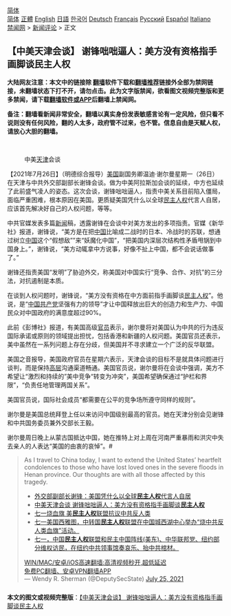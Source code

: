  <!-- 面包屑导航 --> <div class="breadcrumb"><!-- GTranslate: https://gtranslate.io/ -->  <div class="switcher notranslate">  <div class="selected">  <a href="#" onclick="return false;"> 简体</a>  </div>  <div class="option">  <a href="https://www.bannedbook.org" onclick="doGTranslate('zh-CN|zh-CN');jQuery('div.switcher div.selected a').html(jQuery(this).html());return false;" title="简体中文" class="nturl selected"> 简体</a>  <a href="https://www.bannedbook.org/zh-tw/" onclick="doGTranslate('zh-CN|zh-TW');jQuery('div.switcher div.selected a').html(jQuery(this).html());return false;" title="繁體中文" class="nturl"> 正體</a>  <a href="https://www.bannedbook.org/en/" onclick="doGTranslate('zh-CN|en');jQuery('div.switcher div.selected a').html(jQuery(this).html());return false;" title="English" class="nturl"> English</a>  <a href="https://www.bannedbook.org/ja/" onclick="doGTranslate('zh-CN|ja');jQuery('div.switcher div.selected a').html(jQuery(this).html());return false;" title="日本語" class="nturl"> 日語</a>  <a href="https://www.bannedbook.org/ko/" onclick="doGTranslate('zh-CN|ko');jQuery('div.switcher div.selected a').html(jQuery(this).html());return false;" title="한국어" class="nturl"> 한국어</a>  <a href="https://www.bannedbook.org/de/" onclick="doGTranslate('zh-CN|de');jQuery('div.switcher div.selected a').html(jQuery(this).html());return false;" title="Deutsch" class="nturl"> Deutsch</a>  <a href="https://www.bannedbook.org/fr/" onclick="doGTranslate('zh-CN|fr');jQuery('div.switcher div.selected a').html(jQuery(this).html());return false;" title="Français" class="nturl"> Français</a>  <a href="https://www.bannedbook.org/ru/" onclick="doGTranslate('zh-CN|ru');jQuery('div.switcher div.selected a').html(jQuery(this).html());return false;" title="Русский" class="nturl"> Русский</a>  <a href="https://www.bannedbook.org/es/" onclick="doGTranslate('zh-CN|es');jQuery('div.switcher div.selected a').html(jQuery(this).html());return false;" title="Español" class="nturl"> Español</a>  <a href="https://www.bannedbook.org/it/" onclick="doGTranslate('zh-CN|it');jQuery('div.switcher div.selected a').html(jQuery(this).html());return false;" title="Italiano" class="nturl"> Italiano</a>  </div>  </div>      <div class='breadcrumb-sub'><!-- Breadcrumb NavXT 6.3.0 --> <a href="https://www.bannedbook.org/" class="home">禁闻网</a> &gt; <a href="https://www.bannedbook.org/bnews/comments/" class="category">新闻评论</a> &gt; 正文</div></div><h2>【中美天津会谈】 谢锋咄咄逼人：美方没有资格指手画脚谈民主人权</h2> <p class="notice"><b>大陆网友注意：本文中的链接除 <a href="https://github.com/bannedbook/fanqiang" >翻墙</a>软件下载和<a href="https://github.com/killgcd/justmysocks/blob/master/README.md">翻墙推荐</a>链接外全部为禁网链接，未翻墙状态下打不开，请勿点击。此为文字版禁闻，欲看图文视频完整版和更多禁闻，请下载<a href="https://github.com/bannedbook/fanqiang">翻墙软件或APP</a>后翻墙上禁闻网。</p><p>备注：翻墙看新闻非常安全，翻墙以真实身份发表敏感言论有一定风险，但只看不说则没有任何风险，翻的人太多，政府管不过来，也不管。信息自由是天赋人权，请放心大胆的翻墙。</b></p>  <div class="entry"> <br /> <figure><a href="https://i0.wp.com/upload-images-bucket-v64rleca837do.s3.eu-west-1.amazonaws.com/wp-content/uploads/2021/07/26071724/0726-%E4%B8%AD%E7%BE%8E-%E5%8F%8C%E8%B0%A2.jpg?fit=1280%2C720&#038;ssl=1" data-caption="中美天津会谈"></a><figcaption class="wp-caption-text">中美<a href="https://www.bannedbook.org/bnews/tag/%e5%a4%a9%e6%b4%a5/" class="st_tag internal_tag" rel="tag" title="标签 天津 下的日志">天津</a>会谈</figcaption></figure> <p>【2021年7月26日】（明德综合报导）<a href="https://www.bannedbook.org/bnews/tag/%e7%be%8e%e5%9b%bd/" class="st_tag internal_tag" rel="tag" title="标签 美国 下的日志">美国</a>副国务卿温迪·谢尔曼星期一（26日）在天津与中共外交部副部长谢锋会谈。做为中美阿拉斯加会谈的延续，中方也延续了此前盛气凌人的姿态。这次会谈，谢锋咄咄逼人，指责中美关系目前陷入僵局，面临严重困难，根本原因在美国。更质疑美国凭什么以全球<a href="https://www.bannedbook.org/bnews/tag/%e6%b0%91%e4%b8%bb/" class="st_tag internal_tag" rel="tag" title="标签 民主 下的日志">民主</a><a href="https://www.bannedbook.org/bnews/tag/%e4%ba%ba%e6%9d%83/" class="st_tag internal_tag" rel="tag" title="标签 人权 下的日志">人权</a>代言人自居，应该首先解决好自己的人权问题，等等。</p> <p>中共官媒发表多篇<span class='wp_keywordlink_affiliate'><a href="https://www.bannedbook.org/" title="新闻">新闻</a></span>稿，透露谢锋在会谈中对美方发出的多项指责。官媒《新华社》报道，谢锋说，“美方是在把<span class='wp_keywordlink_affiliate'><a href="https://www.bannedbook.org/" title="中国" target="_blank">中国</a></span>比喻成二战时的日本、冷战时的苏联，想通过树立<a href="https://www.bannedbook.org/bnews/tag/%E4%B8%AD%E5%9B%BD/" class="st_tag internal_tag" rel="tag" title="标签 中国 下的日志">中国</a>这个“假想敌””来“妖魔化中国”，“把美国内深层次结构性矛盾甩锅到中国身上。”，谢锋说，“美方动辄拿中方说事，好像不扯上中国，都不会说话做事了。”</p>  <p>谢锋还指责美国“发明”了胁迫外交，称美国对中国实行“竞争、合作、对抗”的三分法，对抗遏制是本质。</p> <p>在谈到人权问题时，谢锋说，“美方没有资格在中方面前指手画脚谈<a href="https://www.bannedbook.org/bnews/tag/%E6%B0%91%E4%B8%BB%E4%BA%BA%E6%9D%83/" class="st_tag internal_tag" rel="tag" title="标签 民主人权 下的日志">民主人权</a>”。他说，是“<a href="https://www.bannedbook.org/bnews/tag/%e4%b8%ad%e5%9b%bd%e5%85%b1%e4%ba%a7%e5%85%9a/" class="st_tag internal_tag" rel="tag" title="标签 中国共产党 下的日志">中国共产党</a>坚强有力的领导”才让中国释放出巨大的创造力和生产力、中国民众对中国政府的满意度超过90%。</p>  <p>此前《彭博社》报道，有美国高级<a href="https://www.bannedbook.org/bnews/tag/%E5%AE%98%E5%91%98/" class="st_tag internal_tag" rel="tag" title="标签 官员 下的日志">官员</a>表示，谢尔曼将对美国认为中共的行为违反国际承诺或原则的领域提出担忧，包括香港和新疆的人权问题。美国官员还表示，美中虽然在一系列问题上存在分歧，但美国并不寻求建立一个广泛的反华联盟。</p> <p>美国之音报导，美国政府官员在星期六表示，天津会谈的目标不是就具体问题进行谈判，而是保持<span class='wp_keywordlink_affiliate'><a href="https://www.bannedbook.org/bnews/ccpdope/" title="中共高层内幕" target="_blank">高层</a></span>沟通渠道畅通。美国官员说，谢尔曼将在会谈中强调，美方不希望让“激烈和持续的”美中竞争“转变为冲突”，美国希望确保通过“护栏和界限”，“负责任地管理两国关系”。</p>  <p>美国官员说，国际社会成员“都需要在公平的竞争场所遵守同样的规则”。</p> <p>谢尔曼是美国总统拜登上任以来访问中国级别最高的官员。她在天津分别会见谢锋和中共国务委员兼外交部长王毅。</p>  <p>谢尔曼周日晚上从蒙古国抵达中国，她在推特上对上周在河南严重暴雨和洪灾中失去亲人的人表达“美国的由衷的哀悼”。#</p> <blockquote class="twitter-tweet" data-width="550" data-dnt="true"> As I travel to China today, I want to extend the United States’ heartfelt condolences to those who have lost loved ones in the severe floods in Henan province. Our thoughts are with all those affected by this tragedy.<br/> <ul class='op-related-articles' title='相关阅读'> <li><a href='https://www.bannedbook.org/bnews/baitai/20210726/1594535.html' target='_blank'>外交部副部长谢锋：美国凭什么以全球<b>民主人权</b>代言人自居</a></li> <li><a href='https://www.bannedbook.org/bnews/comments/20210726/1594531.html' target='_blank'>中美天津会谈 谢锋咄咄逼人：美方没有资格指手画脚谈<b>民主人权</b></a></li> <li><a href='https://www.bannedbook.org/bnews/cnnews/20210703/1579373.html' target='_blank'>七一烧血旗 美<b>民主人权</b>联盟抗议中共反人类</a></li> <li><a href='https://www.bannedbook.org/bnews/bannedvideo/20210702/1579051.html' target='_blank'>七一美国西雅图，中转国<b>民主人权</b>联盟在中国城西湖中心举办“烧中共反人类血旗”活动。</a></li> <li><a href='https://www.bannedbook.org/bnews/bannedvideo/20210702/1578921.html' target='_blank'>七一，中国<b>民主人权</b>联盟和民主中国阵线(美东)、中华联邦党、纽约部分维权访民，在纽约中共领事馆奏哀乐、抬中共棺材。</a></li> </ul>  <a href="https://github.com/bannedbook/fanqiang/wiki/V2ray%E6%9C%BA%E5%9C%BA" target="_blank">WIN/MAC/安卓/iOS高速翻墙:高清视频秒开,超低延迟</a><br/> <a href="https://github.com/bannedbook/fanqiang/wiki/%E7%A6%81%E9%97%BB%E7%BD%91%E5%AE%89%E5%8D%93%E7%BF%BB%E5%A2%99%E6%96%B0%E9%97%BBAPP" target="_blank">免费PC翻墙、安卓VPN翻墙APP</a><br/>&mdash; Wendy R. Sherman (@DeputySecState) <a href="https://twitter.com/DeputySecState/status/1419297881891164161?ref_src=twsrc%5Etfw">July 25, 2021</a><br/> </blockquote> </p><a name='sharetosocial'></a>  <div style="margin-bottom:5px;padding-bottom:5px;clear:both"> <div id="archive-pix-1" class="banner-ads"> <!-- AuctionX Display platform tag START --> <div id="26318x728x90x621x_ADSLOT2" clicktrack="%%CLICK_URL_ESC%%"></div> <!-- AuctionX Display platform tag END --> </div> <div id="archive-pix-2" class="banner-ads"> <!-- AuctionX Display platform tag START --> <div id="26315x300x250x621x_ADSLOT2" clicktrack="%%CLICK_URL_ESC%%"></div> <!-- AuctionX Display platform tag END --> </div> </div>  <div id="archive-pix-1" class="banner-ads"> <!-- AuctionX Display platform tag START --> <div id="26318x728x90x621x_ADSLOT3" clicktrack="%%CLICK_URL_ESC%%"></div> <!-- AuctionX Display platform tag END --> </div> <div><b>本文的图文或视频完整版</b>：<a href='https://www.bannedbook.org/bnews/comments/20210726/1594598.html'>【中美天津会谈】 谢锋咄咄逼人：美方没有资格指手画脚谈民主人权</a></div>  </div><!--END ENTRY--> 